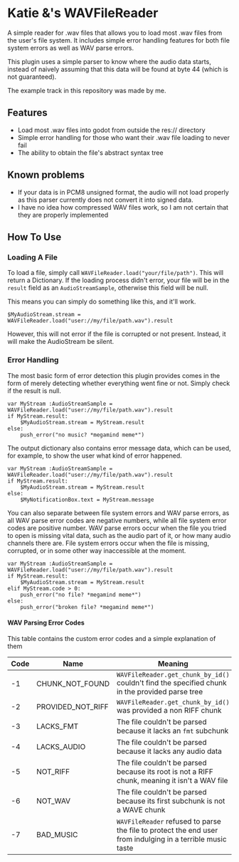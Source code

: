 # Katie &'s WAVFileReader
A simple reader for .wav files that allows you to load most .wav files from the user's file system. It includes simple error handling features for both file system errors as well as WAV parse errors.

This plugin uses a simple parser to know where the audio data starts, instead of naively assuming that this data will be found at byte 44 (which is not guaranteed).

The example track in this repository was made by me.

## Features
* Load most .wav files into godot from outside the res:// directory
* Simple error handling for those who want their .wav file loading to never fail
* The ability to obtain the file's abstract syntax tree

## Known problems
* If your data is in PCM8 unsigned format, the audio will not load properly as this parser currently does not convert it into signed data.
* I have no idea how compressed WAV files work, so I am not certain that they are properly implemented

## How To Use
### Loading A File
To load a file, simply call `WAVFileReader.load("your/file/path")`. This will return a Dictionary. If the loading process didn't error, your file will be in the `result` field as an `AudioStreamSample`, otherwise this field will be null.

This means you can simply do something like this, and it'll work.

```gdscript
$MyAudioStream.stream = WAVFileReader.load("user://my/file/path.wav").result
```

However, this will not error if the file is corrupted or not present. Instead, it will make the AudioStream be silent.

### Error Handling
The most basic form of error detection this plugin provides comes in the form of merely detecting whether everything went fine or not. Simply check if the result is null.

```gdscript
var MyStream :AudioStreamSample = WAVFileReader.load("user://my/file/path.wav").result
if MyStream.result:
	$MyAudioStream.stream = MyStream.result
else:
	push_error("no music? *megamind meme*")
```

The output dictionary also contains error message data, which can be used, for example, to show the user what kind of error happened.

```gdscript
var MyStream :AudioStreamSample = WAVFileReader.load("user://my/file/path.wav").result
if MyStream.result:
	$MyAudioStream.stream = MyStream.result
else:
	$MyNotificationBox.text = MyStream.message
```

You can also separate between file system errors and WAV parse errors, as all WAV parse error codes are negative numbers, while all file system error codes are positive number. WAV parse errors occur when the file you tried to open is missing vital data, such as the audio part of it, or how many audio channels there are. File system errors occur when the file is missing, corrupted, or in some other way inaccessible at the moment.

```gdscript
var MyStream :AudioStreamSample = WAVFileReader.load("user://my/file/path.wav").result
if MyStream.result:
	$MyAudioStream.stream = MyStream.result
elif MyStream.code > 0:
	push_error("no file? *megamind meme*")
else:
	push_error("broken file? *megamind meme*")
```

#### WAV Parsing Error Codes
This table contains the custom error codes and a simple explanation of them

| Code | Name | Meaning |
| --- | --- | --- |
| -1 | CHUNK_NOT_FOUND | `WAVFileReader.get_chunk_by_id()` couldn't find the specified chunk in the provided parse tree |
| -2 | PROVIDED_NOT_RIFF | `WAVFileReader.get_chunk_by_id()` was provided a non RIFF chunk |
| -3 | LACKS_FMT | The file couldn't be parsed because it lacks an `fmt` subchunk |
| -4 | LACKS_AUDIO | The file couldn't be parsed because it lacks any audio data |
| -5 | NOT_RIFF | The file couldn't be parsed because its root is not a RIFF chunk, meaning it isn't a WAV file |
| -6 | NOT_WAV | The file couldn't be parsed because its first subchunk is not a WAVE chunk |
| -7 | BAD_MUSIC | `WAVFileReader` refused to parse the file to protect the end user from indulging in a terrible music taste |
